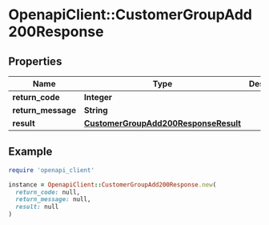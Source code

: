 # OpenapiClient::CustomerGroupAdd200Response

## Properties

| Name | Type | Description | Notes |
| ---- | ---- | ----------- | ----- |
| **return_code** | **Integer** |  | [optional] |
| **return_message** | **String** |  | [optional] |
| **result** | [**CustomerGroupAdd200ResponseResult**](CustomerGroupAdd200ResponseResult.md) |  | [optional] |

## Example

```ruby
require 'openapi_client'

instance = OpenapiClient::CustomerGroupAdd200Response.new(
  return_code: null,
  return_message: null,
  result: null
)
```

